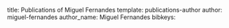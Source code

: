 title: Publications of Miguel Fernandes
template: publications-author
author: miguel-fernandes
author_name: Miguel Fernandes
bibkeys: 
